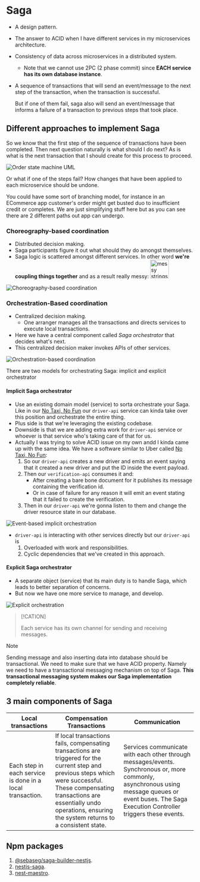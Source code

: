# Saga

- A design pattern.
- The answer to ACID when I have different services in my microservices architecture.
- Consistency of data across microservices in a distributed system.
  - Note that we cannot use 2PC (2 phase commit) since **EACH service has its own database instance**.
- A sequence of transactions that will send an event/message to the next step of the transaction, when the transaction is successful.

  But if one of them fail, saga also will send an event/message that informs a failure of a transaction to previous steps that took place.

## Different approaches to implement Saga

So we know that the first step of the sequence of transactions have been completed. Then next question naturally is what should I do next? As is what is the next transaction that I should create for this process to proceed.

![Order state machine UML](./order-state-machine-uml.png)

Or what if one of the steps fail? How changes that have been applied to each microservice should be undone.

You could have some sort of branching model, for instance in an ECommerce app customer's order might get busted duo to insufficient credit or completes. We are just simplifying stuff here but as you can see there are 2 different paths out app can undergo.

### Choreography-based coordination

- Distributed decision making.
- Saga participants figure it out what should they do amongst themselves.
- Saga logic is scattered amongst different services. In other word **we're coupling things together** and as a result really messy: <img alt="messy strings" src="./messy-string.png" width=50 />

![Choreography-based coordination](./saga-choreography.png)

### Orchestration-Based coordination

- Centralized decision making.
  - One arranger manages all the transactions and directs services to execute local transactions.
- Here we have a central component called _Saga orchestrator_ that decides what's next.
- This centralized decision maker invokes APIs of other services.

![Orchestration-based coordination](./saga-orchestration.png)

There are two models for orchestrating Saga: implicit and explicit orchestrator

#### Implicit Saga orchestrator

- Use an existing domain model (service) to sorta orchestrate your Saga. Like in our [No Taxi, No Fun](https://github.com/kasir-barati/nestjs-materials/tree/main/microservices/no-taxi-no-fun) our `driver-api` service can kinda take over this position and orchestrate the entire thing.
- Plus side is that we're leveraging the existing codebase.
- Downside is that we are adding extra work for `driver-api` service or whoever is that service who's taking care of that for us.
- Actually I was trying to solve ACID issue on my own andd I kinda came up with the same idea. We have a software similar to Uber called [No Taxi, No Fun](https://github.com/kasir-barati/nestjs-materials/tree/main/microservices/no-taxi-no-fun):
  1. So our `driver-api` creates a new driver and emits an event saying that it created a new driver and put the ID inside the event payload.
  2. Then our `verification-api` consumes it and:
     - After creating a bare bone document for it publishes its message containing the verification id.
     - Or in case of failure for any reason it will emit an event stating that it failed to create the verification.
  3. Then in our `driver-api` we're gonna listen to them and change the driver resource state in our database.

![Event-based implicit orchestration](./event-based-implicit-orchestration.png)

- `driver-api` is interacting with other services directly but our `driver-api` is
  1. Overloaded with work and responsibilities.
  2. Cyclic dependencies that we've created in this approach.

#### Explicit Saga orchestrator

- A separate object (service) that its main duty is to handle Saga, which leads to better separation of concerns.
- But now we have one more service to manage, and develop.

![Explicit orchestration](./explicit-orchestration.png)

> [!CATION]
>
> Each service has its own channel for sending and receiving messages.

> [!NOTE]
>
> Sending message and also inserting data into database should be transactional. We need to make sure that we have ACID property. Namely we need to have a transactional messaging mechanism on top of Saga. **This transactional messaging system makes our Saga implementation completely reliable**.

## 3 main components of Saga

| Local transactions                                        | Compensation Transactions                                                                                                                                                                                                                               | Communication                                                                                                                                                                                       |
| --------------------------------------------------------- | ------------------------------------------------------------------------------------------------------------------------------------------------------------------------------------------------------------------------------------------------------- | --------------------------------------------------------------------------------------------------------------------------------------------------------------------------------------------------- |
| Each step in each service is done in a local transaction. | If local transactions fails, compensating transactions are triggered for the current step and previous steps which were successful. These compensating transactions are essentially undo operations, ensuring the system returns to a consistent state. | Services communicate with each other through messages/events. Synchronous or, more commonly, asynchronous using message queues or event buses. The Saga Execution Controller triggers these events. |

## Npm packages

1. [@sebaseg/saga-builder-nestjs](https://www.npmjs.com/package/@sebaseg/saga-builder-nestjs).
2. [nestjs-saga](https://www.npmjs.com/package/nestjs-saga).
3. [nest-maestro](https://www.npmjs.com/package/nest-maestro).
